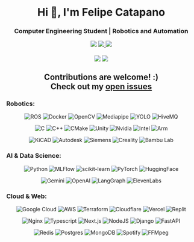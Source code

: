 <h1 align="center">Hi 👋, I'm Felipe Catapano</h1>
<h3 align="center">Computer Engineering Student | Robotics and Automation</h3>

<div align="center">
  <a target="_blank" href="https://www.linkedin.com/in/felipe-catapano/"><img src="https://img.shields.io/badge/-LinkedIn-0077B5?style=for-the-badge&logo=Linkedin&logoColor=white"></img></a>
  <a target="_blank" href="https://telegram.me/MekhyW"><img src="https://img.shields.io/badge/Telegram-2CA5E0?style=for-the-badge&logo=telegram&logoColor=white"> </img></a>
  <a target="_blank" href="https://discord.com/users/306202256636641290"><img src="https://img.shields.io/badge/Discord-5865F2.svg?style=for-the-badge&logo=Discord&logoColor=white"> </img>
  </a>
<div>
<br>
<div align="center">
  <img align="center" src="https://github-readme-streak-stats.herokuapp.com/?user=mekhyw&theme=dark&include_all_commits=true&count_private=true"/>
  <img align="center" src="https://github-readme-stats.vercel.app/api?username=mekhyw&show_icons=true&theme=dark&include_all_commits=true&count_private=true"/>

<h2>Contributions are welcome! :) <br> Check out my <a href="https://github.com/issues?page=1&q=is%3Aissue+is%3Aopen+user%3AMekhyW+archived%3Afalse+sort%3Aupdated-desc">open issues</a></h2>

<h3 align="left">Robotics:</h3>

![ROS](https://img.shields.io/badge/ROS-22314E.svg?style=for-the-badge&logo=ROS&logoColor=white)
![Docker](https://img.shields.io/badge/Docker-2496ED.svg?style=for-the-badge&logo=Docker&logoColor=white)
![OpenCV](https://img.shields.io/badge/OpenCV-5C3EE8.svg?style=for-the-badge&logo=OpenCV&logoColor=white)
![Mediapipe](https://img.shields.io/badge/MediaPipe-0097A7.svg?style=for-the-badge&logo=MediaPipe&logoColor=white)
![YOLO](https://img.shields.io/badge/YOLO-111F68.svg?style=for-the-badge&logo=YOLO&logoColor=white)
![HiveMQ](https://img.shields.io/badge/HiveMQ-FFC000.svg?style=for-the-badge&logo=HiveMQ&logoColor=black)

![C](https://img.shields.io/badge/C-A8B9CC.svg?style=for-the-badge&logo=C&logoColor=black)
![C++](https://img.shields.io/badge/c++-%2300599C.svg?style=for-the-badge&logo=c%2B%2B&logoColor=white)
![CMake](https://img.shields.io/badge/CMake-064F8C.svg?style=for-the-badge&logo=CMake&logoColor=white)
![Unity](https://img.shields.io/badge/Unity-FFFFFF.svg?style=for-the-badge&logo=Unity&logoColor=black)
![Nvidia](https://img.shields.io/badge/NVIDIA-76B900.svg?style=for-the-badge&logo=NVIDIA&logoColor=white)
![Intel](https://img.shields.io/badge/Intel-0071C5.svg?style=for-the-badge&logo=Intel&logoColor=white)
![Arm](https://img.shields.io/badge/Arm-0091BD.svg?style=for-the-badge&logo=Arm&logoColor=white)

![KiCAD](https://img.shields.io/badge/KiCad-314CB0.svg?style=for-the-badge&logo=KiCad&logoColor=white)
![Autodesk](https://img.shields.io/badge/Autodesk-000000.svg?style=for-the-badge&logo=Autodesk&logoColor=white)
![Siemens](https://img.shields.io/badge/Siemens-009999.svg?style=for-the-badge&logo=Siemens&logoColor=white)
![Creality](https://img.shields.io/badge/Creality-000000.svg?style=for-the-badge&logo=Creality&logoColor=white)
![Bambu Lab](https://img.shields.io/badge/Bambu%20Lab-00AE42.svg?style=for-the-badge&logo=Bambu-Lab&logoColor=white)

<h3 align="left">AI & Data Science:</h3>

![Python](https://img.shields.io/badge/python-3670A0?style=for-the-badge&logo=python&logoColor=ffdd54)
![MLFlow](https://img.shields.io/badge/MLflow-0194E2.svg?style=for-the-badge&logo=MLflow&logoColor=white)
![scikit-learn](https://img.shields.io/badge/scikit--learn-%23F7931E.svg?style=for-the-badge&logo=scikit-learn&logoColor=white)
![PyTorch](https://img.shields.io/badge/PyTorch-EE4C2C.svg?style=for-the-badge&logo=PyTorch&logoColor=white)
![HuggingFace](https://img.shields.io/badge/Hugging%20Face-FFD21E.svg?style=for-the-badge&logo=Hugging-Face&logoColor=black)

![Gemini](https://img.shields.io/badge/Google%20Gemini-8E75B2.svg?style=for-the-badge&logo=Google-Gemini&logoColor=white)
![OpenAI](https://img.shields.io/badge/OpenAI-412991.svg?style=for-the-badge&logo=OpenAI&logoColor=white)
![LangGraph](https://img.shields.io/badge/LangGraph-1C3C3C.svg?style=for-the-badge&logo=LangGraph&logoColor=white)
![ElevenLabs](https://img.shields.io/badge/ElevenLabs-000000.svg?style=for-the-badge&logo=ElevenLabs&logoColor=white)
  
<h3 align="left">Cloud & Web:</h3>

![Google Cloud](https://img.shields.io/badge/Google%20Cloud-4285F4.svg?style=for-the-badge&logo=Google-Cloud&logoColor=white)
![AWS](https://img.shields.io/badge/AWS-%23FF9900.svg?logo=amazon-aws&logoColor=white)
![Terraform](https://img.shields.io/badge/terraform-%23844FBA?style=for-the-badge&logo=terraform&logoColor=white)
![Cloudflare](https://img.shields.io/badge/Cloudflare-F38020.svg?style=for-the-badge&logo=Cloudflare&logoColor=white)
![Vercel](https://img.shields.io/badge/Vercel-000000.svg?style=for-the-badge&logo=Vercel&logoColor=white)
![Replit](https://img.shields.io/badge/Replit-F26207.svg?style=for-the-badge&logo=Replit&logoColor=white)

![Nginx](https://img.shields.io/badge/NGINX-009639.svg?style=for-the-badge&logo=NGINX&logoColor=white)
![Typescript](https://img.shields.io/badge/typescript-%233178C6?style=for-the-badge&logo=typescript&logoColor=white)
![Next.js](https://img.shields.io/badge/Next.js-000000.svg?style=for-the-badge&logo=nextdotjs&logoColor=white)
![NodeJS](https://img.shields.io/badge/node.js-6DA55F?style=for-the-badge&logo=node.js&logoColor=white)
![Django](https://img.shields.io/badge/django-%23092E20.svg?style=for-the-badge&logo=django&logoColor=white)
![FastAPI](https://img.shields.io/badge/FastAPI-009688.svg?style=for-the-badge&logo=FastAPI&logoColor=white)

![Redis](https://img.shields.io/badge/Redis-FF4438.svg?style=for-the-badge&logo=Redis&logoColor=white)
![Postgres](https://img.shields.io/badge/postgres-%23316192.svg?style=for-the-badge&logo=postgresql&logoColor=white)
![MongoDB](https://img.shields.io/badge/MongoDB-%234ea94b.svg?style=for-the-badge&logo=mongodb&logoColor=white)
![Spotify](https://img.shields.io/badge/Spotify-1ED760.svg?style=for-the-badge&logo=Spotify&logoColor=white)
![FFMpeg](https://img.shields.io/badge/FFmpeg-007808.svg?style=for-the-badge&logo=FFmpeg&logoColor=white)
